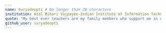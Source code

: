 ```yaml
---
name: Suryadeepti # No longer than 28 characters
institution: Atal Bihari Vajpayee-Indian Institute of Information Technology and Management 🚩 # no longer than 58 characters
quote: "My best ever teachers are my family members who support me in everything.My sisters who help me at every path of career." # no longer than 100 characters, avoid using quotes(") to guarantee the format remains the same.
github_user: suryadeepti
---
```

